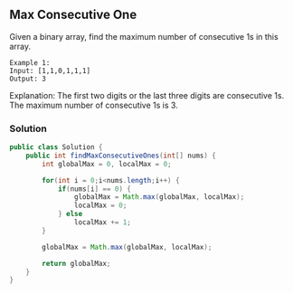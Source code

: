 ## Max Consecutive One

Given a binary array, find the maximum number of consecutive 1s in this array.

```
Example 1:
Input: [1,1,0,1,1,1]
Output: 3
```

Explanation: The first two digits or the last three digits are consecutive 1s.
    The maximum number of consecutive 1s is 3.

### Solution

```java
public class Solution {
    public int findMaxConsecutiveOnes(int[] nums) {
        int globalMax = 0, localMax = 0;

        for(int i = 0;i<nums.length;i++) {
            if(nums[i] == 0) {
                globalMax = Math.max(globalMax, localMax);
                localMax = 0;
            } else
                localMax += 1;
        }

        globalMax = Math.max(globalMax, localMax);

        return globalMax;
    }
}
```
